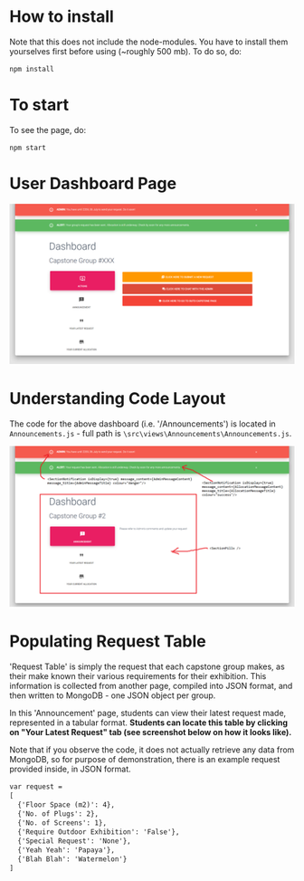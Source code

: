 # How to install
Note that this does not include the node-modules. You have to install them yourselves first before using (~roughly 500 mb).
To do so, do:
```
npm install
```

# To start
To see the page, do:
```
npm start
```

# User Dashboard Page
![Alt text](Dashboard.png?raw=true "Title")

# Understanding Code Layout
The code for the above dashboard (i.e. '/Announcements') is located in `Announcements.js` - full path is `\src\views\Announcements\Announcements.js`.

![Alt text](DashboardLayoutExplained.png?raw=true "Title")

# Populating Request Table
'Request Table' is simply the request that each capstone group makes, as their make known their various requirements for their exhibition. This information is collected from another page, compiled into JSON format, and then written to MongoDB - one JSON object per group.

In this 'Announcement' page, students can view their latest request made, represented in a tabular format. **Students can locate this table by clicking on "Your Latest Request" tab (see screenshot below on how it looks like).**

Note that if you observe the code, it does not actually retrieve any data from MongoDB, so for purpose of demonstration, there is an example request provided inside, in JSON format.

```
var request = 
[
  {'Floor Space (m2)': 4},
  {'No. of Plugs': 2},
  {'No. of Screens': 1},
  {'Require Outdoor Exhibition': 'False'},
  {'Special Request': 'None'},
  {'Yeah Yeah': 'Papaya'},
  {'Blah Blah': 'Watermelon'}
]
```




